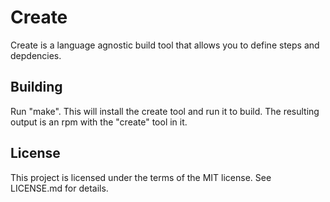 # Create #
Create is a language agnostic build tool that allows you to define steps and depdencies.

## Building ##
Run "make". This will install the create tool and run it to build. The resulting output is an
rpm with the "create" tool in it.

## License ##
This project is licensed under the terms of the MIT license. See LICENSE.md for details.